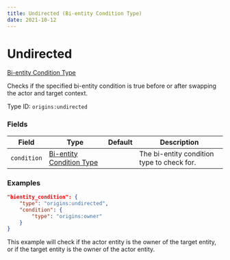 ```yaml
---
title: Undirected (Bi-entity Condition Type)
date: 2021-10-12
---
```


# Undirected

[Bi-entity Condition Type](../bientity_condition_types.md)

Checks if the specified bi-entity condition is true before or after swapping the actor and target context.

Type ID: `origins:undirected`


### Fields

Field | Type | Default | Description
------|------|---------|-------------
`condition` | [Bi-entity Condition Type](../bientity_condition_types.md) | | The bi-entity condition type to check for.


### Examples

```json
"bientity_condition": {
	"type": "origins:undirected",
	"condition": {
		"type": "origins:owner"
	}
}
```

This example will check if the actor entity is the owner of the target entity, or if the target entity is the owner of the actor entity.
